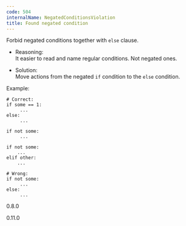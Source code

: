 ```yaml
---
code: 504
internalName: NegatedConditionsViolation
title: Found negated condition
---
```


Forbid negated conditions together with `else` clause.

  - Reasoning:  
    It easier to read and name regular conditions. Not negated ones.

  - Solution:  
    Move actions from the negated `if` condition to the `else`
    condition.

Example:

    # Correct:
    if some == 1:
         ...
    else:
         ...
    
    if not some:
         ...
    
    if not some:
        ...
    elif other:
        ...
    
    # Wrong:
    if not some:
         ...
    else:
         ...

<div class="versionadded">

0.8.0

</div>

<div class="versionchanged">

0.11.0

</div>